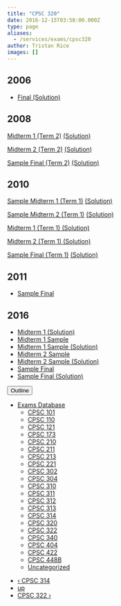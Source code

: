 ```yaml
---
title: "CPSC 320"
date: 2016-12-15T03:58:00.000Z
type: page
aliases:
  - /services/exams/cpsc320
author: Tristan Rice
images: []
---
```


<div class="field field-name-body field-type-text-with-summary field-label-hidden"><div class="field-items"><div class="field-item even"><h2>2006</h2>

<ul>
<li><a href="https://web.archive.org/web/20161215035742/http://www.ugrad.cs.ubc.ca/~cs320/2009S/files/old-final-soln.pdf">Final (Solution)</a></li>
</ul>

<h2>2008</h2>

<p><a href="/files/exams/2008/cs320-2008-t2-midterm1.pdf">Midterm 1 (Term 2)</a> <a href="/files/exams/2008/cs320-2008-t2-midterm1-solution.pdf">(Solution)</a></p>

<p><a href="/files/exams/2008/cs320-2008-t2-midterm2.pdf">Midterm 2 (Term 2)</a> <a href="/files/exams/2008/cs320-2008-t2-midterm2-solution.pdf">(Solution)</a></p>

<p><a href="/files/exams/2008/cs320-2008-t2-sample-final.pdf">Sample Final (Term 2)</a> <a href="/files/exams/2008/cs320-2008-t2-sample-final-solution.pdf">(Solution)</a></p>

<h2>2010</h2>

<p><a href="/files/exams/2010/cs320-2010-t1-sample-midterm1.pdf">Sample Midterm 1 (Term 1)</a> <a href="/files/exams/2010/cs320-2010-t1-sample-midterm1-solution.pdf">(Solution)</a></p>

<p><a href="/files/exams/2010/cs320-2010-t1-sample-midterm2.pdf">Sample Midterm 2 (Term 1)</a> <a href="/files/exams/2010/cs320-2010-t1-sample-midterm2-solution.pdf">(Solution)</a></p>

<p><a href="/files/exams/2010/cs320-2010-t1-midterm1-solution.pdf">Midterm 1 (Term 1) (Solution)</a></p>

<p><a href="/files/exams/2010/cs320-2010-t1-midterm2-solution.pdf">Midterm 2 (Term 1) (Solution)</a></p>

<p><a href="/files/exams/2010/cs320-2010-t1-sample-final.pdf">Sample Final (Term 1)</a> <a href="/files/exams/2010/cs320-2010-t1-sample-final-solution.pdf">(Solution)</a></p>

<h2>2011</h2>

<ul>
<li><a href="https://web.archive.org/web/20120201031804/http://www.ugrad.cs.ubc.ca/~cs320/2011W1/handouts/sampleFinal.pdf">Sample Final</a></li>
</ul>

<h2>2016</h2>

<ul>
<li><a href="https://ubccsss.org/files/midterm1-real-comments.pdf">Midterm 1 (Solution)</a></li>
<li><a href="https://ubccsss.org/files/midterm1-sample.pdf">Midterm 1 Sample</a></li>
<li><a href="https://ubccsss.org/files/midterm1-sample-solutions%281%29_0.pdf">Midterm 1 Sample (Solution)</a></li>
<li><a href="https://ubccsss.org/files/midterm2-sample%281%29.pdf">Midterm 2 Sample</a></li>
<li><a href="https://ubccsss.org/files/midterm2-sample-solutions%284%29.pdf">Midterm 2 Sample (Solution)</a></li>
<li><a href="https://ubccsss.org/files/320-2016-final-sample%281%29.pdf">Sample Final</a></li>
<li><a href="https://ubccsss.org/files/320-2016-final-sample-solutions%282%29.pdf">Sample Final (Solution)</a></li>
</ul>
</div></div></div>  <div id="book-navigation-1440" class="book-navigation">
    <div class="book-toc btn-group pull-right">  <button type="button" class="btn btn-link dropdown-toggle" data-toggle="dropdown"><span class="icon glyphicon glyphicon-list" aria-hidden="true"></span> Outline <span class="caret"></span></button><ul class="dropdown-menu" role="menu"><li class="first last expanded" role="presentation"><a href="/services/exams">Exams Database</a><ul class="dropdown-menu" role="menu"><li class="first leaf" role="presentation"><a href="/services/exams/cpsc101">CPSC 101</a></li>
<li class="leaf" role="presentation"><a href="/services/exams/cpsc110">CPSC 110</a></li>
<li class="leaf" role="presentation"><a href="/services/exams/cpsc121">CPSC 121</a></li>
<li class="leaf" role="presentation"><a href="/services/exams/cpsc173">CPSC 173</a></li>
<li class="leaf" role="presentation"><a href="/services/exams/cpsc210">CPSC 210</a></li>
<li class="leaf" role="presentation"><a href="/services/exams/cpsc211">CPSC 211</a></li>
<li class="leaf" role="presentation"><a href="/services/exams/cpsc213">CPSC 213</a></li>
<li class="leaf" role="presentation"><a href="/services/exams/cpsc221">CPSC 221</a></li>
<li class="leaf" role="presentation"><a href="/services/exams/cpsc302">CPSC 302</a></li>
<li class="leaf" role="presentation"><a href="/services/exams/cpsc304">CPSC 304</a></li>
<li class="leaf" role="presentation"><a href="/services/exams/cpsc310">CPSC 310</a></li>
<li class="leaf" role="presentation"><a href="/services/exams/cpsc311">CPSC 311 </a></li>
<li class="leaf" role="presentation"><a href="/services/exams/cpsc312">CPSC 312</a></li>
<li class="leaf" role="presentation"><a href="/services/exams/cpsc313">CPSC 313</a></li>
<li class="leaf" role="presentation"><a href="/services/exams/cpsc314">CPSC 314</a></li>
<li class="leaf active" role="presentation"><a href="/services/exams/cpsc320" class="active">CPSC 320</a></li>
<li class="leaf" role="presentation"><a href="/services/exams/cpsc322">CPSC 322</a></li>
<li class="leaf" role="presentation"><a href="/services/exams/cpsc340">CPSC 340</a></li>
<li class="leaf" role="presentation"><a href="/services/exams/cpsc404">CPSC 404</a></li>
<li class="leaf" role="presentation"><a href="/services/exams/cpsc422">CPSC 422</a></li>
<li class="leaf" role="presentation"><a href="/services/exams/cpsc448B">CPSC 448B</a></li>
<li class="last leaf" role="presentation"><a href="/node/1455">Uncategorized</a></li>
</ul></li>
</ul></div>
        <ul class="pager clearfix">
              <li class="previous"><a href="/services/exams/cpsc314" class="page-previous" title="Go to previous page">&#x2039; CPSC 314</a></li>
                    <li><a href="/services/exams" class="page-up" title="Go to parent page">up</a></li>
                    <li class="next"><a href="/services/exams/cpsc322" class="page-next" title="Go to next page">CPSC 322 &#x203A;</a></li>
          </ul>

  </div>
    <footer>
          </footer>
